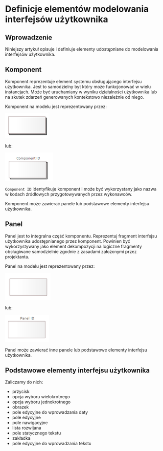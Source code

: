 # Definicje elementów modelowania interfejsów użytkownika

## Wprowadzenie

Niniejszy artykuł opisuje i definiuje elementy udostępniane do modelowania interfejsów użytkownika.

## Komponent

Komponent reprezentuje element systemu obsługującego interfejsu użytkownika. Jest to samodzielny byt który może funkcjonować w wielu instancjach. Może być uruchamiany w wyniku działalności użytkownika lub na skutek zdarzeń generowanych kontekstowo niezależnie od niego.

Komponent na modelu jest reprezentowany przez:

![Komponent](./img/ui-component.png)

lub:

![Komponent](./img/ui-component-name.png)

`Component ID` identyfikuje komponent i może być wykorzystany jako nazwa w kodach źródłowych przygotowywanych przez wykonawców.

Komponent może zawierać panele lub podstawowe elementy interfejsu użytkownika.

## Panel

Panel jest to integralna część komponentu. Reprezentuj fragment interfejsu użytkownika udostępnianego przez komponent. Powinien być wykorzystywany jako element dekompozycji na logiczne fragmenty obsługiwane samodzielnie zgodnie z zasadami założonymi przez projektanta.  

Panel na modelu jest reprezentowany przez:

![Panel](./img/ui-panel.png)

lub:

![Panel](./img/ui-panel-name.png)

Panel może zawierać inne panele lub podstawowe elementy interfejsu użytkownika.

## Podstawowe elementy interfejsu użytkownika

Zaliczamy do nich:

* przycisk
* opcja wyboru wielokrotnego
* opcja wyboru jednokrotnego
* obrazek
* pole edycyjne do wprowadzania daty
* pole edycyjne
* pole nawigacyjne
* lista rozwijana
* pole statycznego tekstu
* zakładka
* pole edycyjne do wprowadzania tekstu